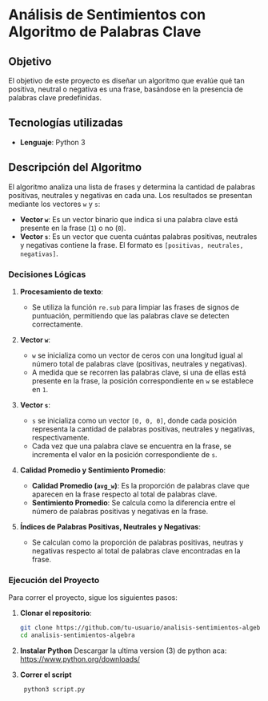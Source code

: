 # Análisis de Sentimientos con Algoritmo de Palabras Clave

## Objetivo
El objetivo de este proyecto es diseñar un algoritmo que evalúe qué tan positiva, neutral o negativa es una frase, basándose en la presencia de palabras clave predefinidas.

## Tecnologías utilizadas
- **Lenguaje**: Python 3

## Descripción del Algoritmo
El algoritmo analiza una lista de frases y determina la cantidad de palabras positivas, neutrales y negativas en cada una. Los resultados se presentan mediante los vectores `w` y `s`:

- **Vector `w`**: Es un vector binario que indica si una palabra clave está presente en la frase (`1`) o no (`0`).
- **Vector `s`**: Es un vector que cuenta cuántas palabras positivas, neutrales y negativas contiene la frase. El formato es `[positivas, neutrales, negativas]`.

### Decisiones Lógicas
1. **Procesamiento de texto**:
   - Se utiliza la función `re.sub` para limpiar las frases de signos de puntuación, permitiendo que las palabras clave se detecten correctamente.

2. **Vector `w`**:
   - `w` se inicializa como un vector de ceros con una longitud igual al número total de palabras clave (positivas, neutrales y negativas).
   - A medida que se recorren las palabras clave, si una de ellas está presente en la frase, la posición correspondiente en `w` se establece en `1`.

3. **Vector `s`**:
   - `s` se inicializa como un vector `[0, 0, 0]`, donde cada posición representa la cantidad de palabras positivas, neutrales y negativas, respectivamente.
   - Cada vez que una palabra clave se encuentra en la frase, se incrementa el valor en la posición correspondiente de `s`.

4. **Calidad Promedio y Sentimiento Promedio**:
   - **Calidad Promedio (`avg_w`)**: Es la proporción de palabras clave que aparecen en la frase respecto al total de palabras clave.
   - **Sentimiento Promedio**: Se calcula como la diferencia entre el número de palabras positivas y negativas en la frase.

5. **Índices de Palabras Positivas, Neutrales y Negativas**:
   - Se calculan como la proporción de palabras positivas, neutras y negativas respecto al total de palabras clave encontradas en la frase.

### Ejecución del Proyecto
Para correr el proyecto, sigue los siguientes pasos:

1. **Clonar el repositorio**:
   ```bash
   git clone https://github.com/tu-usuario/analisis-sentimientos-algebra.git
   cd analisis-sentimientos-algebra

2. **Instalar Python**
    Descargar la ultima version (3) de python aca:
    https://www.python.org/downloads/

3. **Correr el script** 
   ```bash
    python3 script.py
